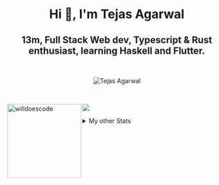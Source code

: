 <h1 align="center"> Hi 👋, I'm Tejas Agarwal    </h1>
<h2 align="center"> 13m, Full Stack Web dev, Typescript & Rust 
enthusiast, learning Haskell and Flutter. </h2>

<br />

<p align="center">
<img src="https://github-profile-trophy.vercel.app/?username=tejasag&theme=onedark&margin-w=15&margin-h=15&column=7" alt="Tejas Agarwal" /></a>
</p>

<br />
<p align="center">
<div>
<img height="170" align="left" src="https://github-readme-stats.vercel.app/api?username=tejasag&count_private=true&include_all_commits=true&theme=onedark" alt="willdoescode" />
<img src="https://github-readme-stats.vercel.app/api/top-langs/?username=tejasag&layout=compact&theme=onedark&langs_count=15" />
</div>
</p>

<details>
<summary>My other Stats</summary>
<!--START_SECTION:waka-->
![Profile Views](http://img.shields.io/badge/Profile%20Views-2-blue)

![Lines of code](https://img.shields.io/badge/From%20Hello%20World%20I%27ve%20Written-428630%20lines%20of%20code-blue)

**🐱 My Github Data** 

> 🏆 192 Contributions in the Year 2021
 > 
> 📦 9.6 kB Used in Github's Storage 
 > 
> 🚫 Not Opted to Hire
 > 
> 📜 23 Public Repositories 
 > 
> 🔑 4 Private Repositories  
 > 
**I'm an Early 🐤** 

```text
🌞 Morning    6 commits      █████░░░░░░░░░░░░░░░░░░░░   22.22% 
🌆 Daytime    11 commits     ██████████░░░░░░░░░░░░░░░   40.74% 
🌃 Evening    10 commits     █████████░░░░░░░░░░░░░░░░   37.04% 
🌙 Night      0 commits      ░░░░░░░░░░░░░░░░░░░░░░░░░   0.0%

```
📅 **I'm Most Productive on Thursday** 

```text
Monday       1 commits      █░░░░░░░░░░░░░░░░░░░░░░░░   3.7% 
Tuesday      5 commits      ████░░░░░░░░░░░░░░░░░░░░░   18.52% 
Wednesday    3 commits      ██░░░░░░░░░░░░░░░░░░░░░░░   11.11% 
Thursday     8 commits      ███████░░░░░░░░░░░░░░░░░░   29.63% 
Friday       2 commits      █░░░░░░░░░░░░░░░░░░░░░░░░   7.41% 
Saturday     4 commits      ███░░░░░░░░░░░░░░░░░░░░░░   14.81% 
Sunday       4 commits      ███░░░░░░░░░░░░░░░░░░░░░░   14.81%

```


📊 **This Week I Spent My Time On** 

```text
⌚︎ Time Zone: Asia/Kolkata

💬 Programming Languages: 
TypeScript               2 hrs 41 mins       ████████████░░░░░░░░░░░░░   48.02% 
Rust                     1 hr 46 mins        ████████░░░░░░░░░░░░░░░░░   31.72% 
Markdown                 21 mins             █░░░░░░░░░░░░░░░░░░░░░░░░   6.51% 
Git Config               17 mins             █░░░░░░░░░░░░░░░░░░░░░░░░   5.08% 
YAML                     14 mins             █░░░░░░░░░░░░░░░░░░░░░░░░   4.22%

🔥 Editors: 
WebStorm                 3 hrs 5 mins        █████████████░░░░░░░░░░░░   55.09% 
CLion                    1 hr 52 mins        ████████░░░░░░░░░░░░░░░░░   33.38% 
VS Code                  38 mins             ███░░░░░░░░░░░░░░░░░░░░░░   11.53%

🐱‍💻 Projects: 
kibbeh                   2 hrs 54 mins       █████████████░░░░░░░░░░░░   51.98% 
graphql-rocket-template  58 mins             ████░░░░░░░░░░░░░░░░░░░░░   17.41% 
pagurus                  53 mins             ████░░░░░░░░░░░░░░░░░░░░░   15.98% 
tejasag                  35 mins             ██░░░░░░░░░░░░░░░░░░░░░░░   10.6% 
caleb-website            6 mins              ░░░░░░░░░░░░░░░░░░░░░░░░░   1.88%

💻 Operating System: 
Linux                    5 hrs 36 mins       █████████████████████████   100.0%

```


<!--END_SECTION:waka-->
</details>
